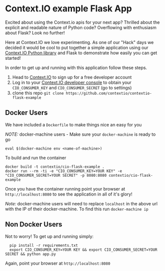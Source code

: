 # Context.IO example Flask App

Excited about using the Context.io apis for your next app?  Thrilled about the explicit and readable nature of Python code? Overflowing with enthusiasm about Flask?  Look no further!  

Here at Context.IO we love experimenting.  As one of our "Hack" days we decided it would be cool to put together a simple application using our [Context.IO Python library](https://github.com/contextio/Python-ContextIO
) and Flask to demonstrate how easily you can get started!

In order to get up and running with this application follow these steps.

1. Head to [Context.IO](https://context.io) to sign up for a free developer account 
2. Log in to your [Context.IO developer console](https://console.context.io) to obtain your `CIO_CONSUMER_KEY` and `CIO_CONSUMER_SECRET` (go to settings)
3. clone this repo `git clone https://github.com/contextio/contextio-flask-example`

## Docker Users

We have included a `Dockerfile` to make things nice an easy for you

*NOTE:* docker-machine users - Make sure your `docker-machine` is ready to go
    
    eval $(docker-machine env <name-of-machine>)

To build and run the container

    docker build -t contextio/cio-flask-example .
    docker run --rm -ti -e "CIO_CONSUMER_KEY=YOUR KEY" -e "CIO_CONSUMER_SECRET=YOUR SECRET" -p 8080:8080 contextio/cio-flask-example

Once you have the container running point your browser at `http://localhost:8080` to see the application in all of it's glory!

*Note:* docker-machine users will need to replace `localhost` in the above url with the IP of their docker-machine.  To find this run `docker-machine ip`

## Non Docker Users

Not to worry! To get up and running simply:

      pip install -r requirements.txt
      export CIO_CONSUMER_KEY=YOUR KEY && export CIO_CONSUMER_SECRET=YOUR SECRET && python app.py

Again, point your browser at `http://localhost:8080` 
